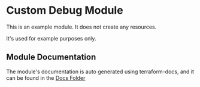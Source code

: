 # Custom Debug Module

This is an example module. It does not create any resources.

It's used for example purposes only.

## Module Documentation

The module's documentation is auto generated using terraform-docs, and it can be found in the [Docs Folder](docs/README.md)

